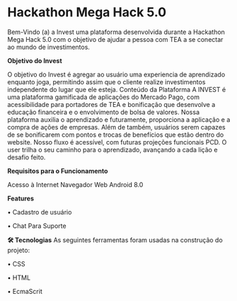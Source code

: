 # Hackathon Mega Hack 5.0

Bem-Vindo (a) a Invest uma plataforma desenvolvida durante a Hackathon Mega Hack 5.0 com o objetivo de ajudar a pessoa com TEA a se conectar ao mundo de investimentos.

**Objetivo do Invest**

O objetivo do Invest é agregar ao usuário uma experiencia de aprendizado enquanto joga, permitindo assim que o cliente realize investimentos independente do lugar que ele esteja.
Conteúdo da Plataforma
A INVEST é uma plataforma gamificada de aplicações do Mercado Pago, com acessibilidade para portadores de TEA e bonificação que desenvolve a educação financeira e o envolvimento de bolsa de valores.
Nossa plataforma auxilia o aprendizado e futuramente, proporciona a aplicação e a compra de ações de empresas. 
Além de também, usuários serem capazes de se bonificarem com pontos e trocas de benefícios que estão dentro do website. 
Nosso fluxo é acessível, com futuras projeções funcionais PCD. 
O user trilha o seu caminho para o aprendizado, avançando a cada lição e desafio feito.

**Requisitos para o Funcionamento**

Acesso à Internet
Navegador Web
Android 8.0

**Features**

•	  Cadastro de usuário

•	  Chat Para Suporte

**🛠 Tecnologias**
As seguintes ferramentas foram usadas na construção do projeto:

•	CSS

•	HTML

•	EcmaScrit
